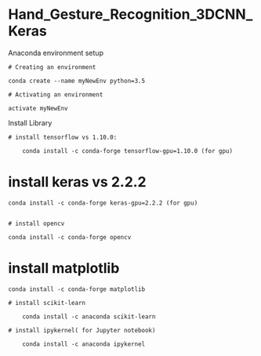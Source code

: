 # Hand_Gesture_Recognition_3DCNN_Keras

 Anaconda environment setup
 
	# Creating an environment
  
	conda create --name myNewEnv python=3.5
  
	# Activating an environment
  
	activate myNewEnv
  
  
  
Install Library

	# install tensorflow vs 1.10.0:
  
		conda install -c conda-forge tensorflow-gpu=1.10.0 (for gpu)
          		
  # install keras vs 2.2.2
  
    conda install -c conda-forge keras-gpu=2.2.2 (for gpu)
    

	# install opencv
  
    conda install -c conda-forge opencv
    
  # install matplotlib 
  
    conda install -c conda-forge matplotlib
    
	# install scikit-learn  
  
		conda install -c anaconda scikit-learn 
    
	# install ipykernel( for Jupyter notebook)
  
		conda install -c anaconda ipykernel
